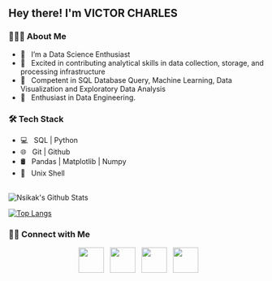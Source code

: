 <h2> Hey there! I'm VICTOR CHARLES

<h3> 👨🏻‍💻 About Me </h3>

- 🔭 &nbsp; I’m a Data Science Enthusiast
- 🤔 &nbsp; Excited in contributing analytical skills in data collection, storage, and processing infrastructure
- 💼 &nbsp; Competent in SQL Database Query, Machine Learning, Data Visualization and Exploratory Data Analysis
- 🌱 &nbsp; Enthusiast in Data Engineering.


<h3>🛠 Tech Stack</h3>

- 💻 &nbsp; SQL | Python 
- 🌐 &nbsp; Git | Github  
- 🛢 &nbsp; Pandas | Matplotlib | Numpy
- 🔧 &nbsp; Unix Shell

<br>

<img align="center" src="https://github-readme-stats.vercel.app/api?username=lescharbrown&include_all_commits=true&count_private=true&show_icons=true&line_height=20&title_color=7A7ADB&icon_color=2234AE&text_color=D3D3D3&bg_color=0,000000,130F40" alt="Nsikak's Github Stats">

</br>

[![Top Langs](https://github-readme-stats.vercel.app/api/top-langs/?username=lescharbrown&layout=compact&text_color=daf7dc&bg_color=151515)](https://github.com/lescharbrown/github-readme-stats)


<h3> 🤝🏻 Connect with Me </h3>

<p align="center">
&nbsp; <a href="https://twitter.com/lescharbrown" target="_blank" rel="noopener noreferrer"><img src="https://img.icons8.com/plasticine/100/000000/twitter.png" width="50" /></a>  
&nbsp; <a href="https://www.instagram.com/lescharbrown/" target="_blank" rel="noopener noreferrer"><img src="https://img.icons8.com/plasticine/100/000000/instagram-new.png" width="50" /></a>  
&nbsp; <a href="https://www.linkedin.com/in/victorcharles/" target="_blank" rel="noopener noreferrer"><img src="https://img.icons8.com/plasticine/100/000000/linkedin.png" width="50" /></a>
&nbsp; <a href="mailto:vokon34@yahoo.com" target="_blank" rel="noopener noreferrer"><img src="https://img.icons8.com/plasticine/100/000000/gmail.png"  width="50" /></a>
</p>

